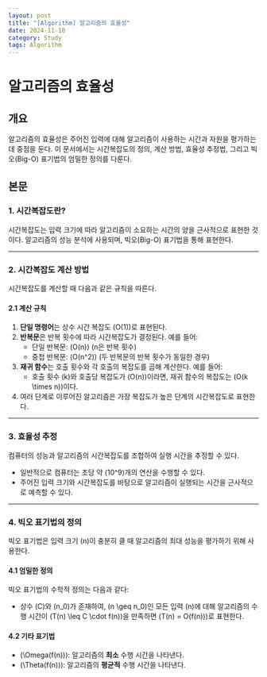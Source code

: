 ```yaml
---
layout: post
title: "[Algorithm] 알고리즘의 효율성"
date: 2024-11-18
category: Study
tags: Algorithm
---
```


# 알고리즘의 효율성

## 개요
알고리즘의 효율성은 주어진 입력에 대해 알고리즘이 사용하는 시간과 자원을 평가하는 데 중점을 둔다. 이 문서에서는 시간복잡도의 정의, 계산 방법, 효율성 추정법, 그리고 빅오(Big-O) 표기법의 엄밀한 정의를 다룬다.

## 본문

### 1. 시간복잡도란?
시간복잡도는 입력 크기에 따라 알고리즘이 소요하는 시간의 양을 근사적으로 표현한 것이다. 알고리즘의 성능 분석에 사용되며, 빅오(Big-O) 표기법을 통해 표현한다.

---

### 2. 시간복잡도 계산 방법
시간복잡도를 계산할 때 다음과 같은 규칙을 따른다.

#### 2.1 계산 규칙
1. **단일 명령어**는 상수 시간 복잡도 \(O(1)\)로 표현된다.  
2. **반복문**은 반복 횟수에 따라 시간복잡도가 결정된다. 예를 들어:
   - 단일 반복문: \(O(n)\) (n은 반복 횟수)  
   - 중첩 반복문: \(O(n^2)\) (두 반복문의 반복 횟수가 동일한 경우)  
3. **재귀 함수**는 호출 횟수와 각 호출의 복잡도를 곱해 계산한다. 예를 들어:
   - 호출 횟수 \(k\)와 호출당 복잡도가 \(O(n)\)이라면, 재귀 함수의 복잡도는 \(O(k \times n)\)이다.  
4. 여러 단계로 이루어진 알고리즘은 가장 복잡도가 높은 단계의 시간복잡도로 표현한다.  

---

### 3. 효율성 추정
컴퓨터의 성능과 알고리즘의 시간복잡도를 조합하여 실행 시간을 추정할 수 있다.  
- 일반적으로 컴퓨터는 초당 약 \(10^9\)개의 연산을 수행할 수 있다.  
- 주어진 입력 크기와 시간복잡도를 바탕으로 알고리즘이 실행되는 시간을 근사적으로 예측할 수 있다.  

---

### 4. 빅오 표기법의 정의
빅오 표기법은 입력 크기 \(n\)이 충분히 클 때 알고리즘의 최대 성능을 평가하기 위해 사용한다.

#### 4.1 엄밀한 정의
빅오 표기법의 수학적 정의는 다음과 같다:  
- 상수 \(C\)와 \(n_0\)가 존재하여, \(n \geq n_0\)인 모든 입력 \(n\)에 대해 알고리즘의 수행 시간이 \(T(n) \leq C \cdot f(n)\)을 만족하면 \(T(n) = O(f(n))\)로 표현한다.  

#### 4.2 기타 표기법
- \(\Omega(f(n))\): 알고리즘의 **최소** 수행 시간을 나타낸다.  
- \(\Theta(f(n))\): 알고리즘의 **평균적** 수행 시간을 나타낸다.  
